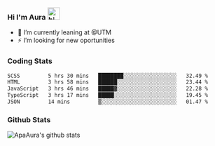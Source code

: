 ### Hi I'm Aura <img src="https://user-images.githubusercontent.com/1303154/88677602-1635ba80-d120-11ea-84d8-d263ba5fc3c0.gif" width="28px" alt="hi">

- 🔭 I’m currently leaning at @UTM
- ⚡ I’m looking for new oportunities


### Coding Stats

<!--START_SECTION:waka-->

```txt
SCSS         5 hrs 30 mins   ████████░░░░░░░░░░░░░░░░░   32.49 %
HTML         3 hrs 58 mins   ██████░░░░░░░░░░░░░░░░░░░   23.44 %
JavaScript   3 hrs 46 mins   █████▓░░░░░░░░░░░░░░░░░░░   22.28 %
TypeScript   3 hrs 17 mins   █████░░░░░░░░░░░░░░░░░░░░   19.45 %
JSON         14 mins         ▒░░░░░░░░░░░░░░░░░░░░░░░░   01.47 %
```

<!--END_SECTION:waka-->

### Github Stats

![ApaAura's github stats](https://github-readme-stats.vercel.app/api?username=ApaAura&count_private=true&theme=tokyonight&hide=contribs,prs)
